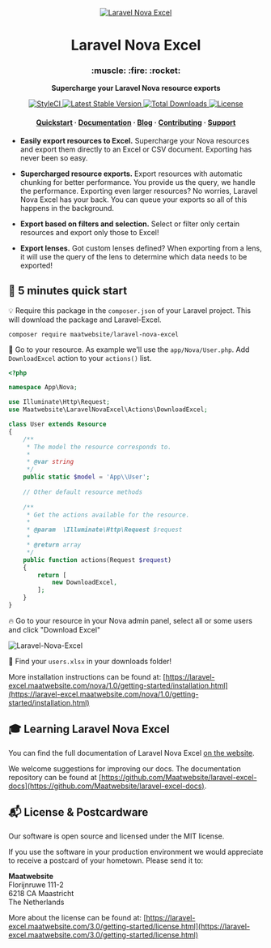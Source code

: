 <p align="center">
  <a href="https://laravel-excel.maatwebsite.com">
    <img alt="Laravel Nova Excel" src="https://user-images.githubusercontent.com/7728097/43685313-ff1e2110-98b0-11e8-8b50-900a2b262f0f.png" />
  </a>
</p>

<h1 align="center">
  Laravel Nova Excel
</h1>

<h3 align="center">
  :muscle: :fire: :rocket:
</h3>

<p align="center">
  <strong>Supercharge your Laravel Nova resource exports</strong><br>
  
</p>

<p align="center">
  <a href="https://styleci.io/repos/146120416">
    <img src="https://styleci.io/repos/146120416/shield?branch=1.0" alt="StyleCI">
  </a> 
  
   <a href="https://packagist.org/packages/maatwebsite/laravel-nova-excel">
      <img src="https://poser.pugx.org/maatwebsite/laravel-nova-excel/v/stable.png" alt="Latest Stable Version">
  </a> 
  
  <a href="https://packagist.org/packages/maatwebsite/laravel-nova-excel">
      <img src="https://poser.pugx.org/maatwebsite/laravel-nova-excel/downloads.png" alt="Total Downloads">
  </a> 
  
  <a href="https://packagist.org/packages/maatwebsite/laravel-nova-excel">
    <img src="https://poser.pugx.org/maatwebsite/laravel-nova-excel/license.png" alt="License">
  </a>
</p>

<h4 align="center">
  <a href="https://laravel-excel.maatwebsite.com/nova/1.0/getting-started/">Quickstart</a>
  <span> · </span>
  <a href="https://laravel-excel.maatwebsite.com/nova/1.0/">Documentation</a>
  <span> · </span>
  <a href="https://laravel-excel.maatwebsite.com/blog/">Blog</a>
  <span> · </span>
  <a href="https://laravel-excel.maatwebsite.com/3.0/getting-started/contributing.html">Contributing</a>
  <span> · </span>
  <a href="https://laravel-excel.maatwebsite.com/3.0/getting-started/support.html">Support</a>
</h4>

- **Easily export resources to Excel.** Supercharge your Nova resources and export them directly to an Excel or CSV document. Exporting has never been so easy.

- **Supercharged resource exports.** Export resources with automatic chunking for better performance. You provide us the query, we handle the performance. Exporting even larger resources? No worries, Laravel Nova Excel has your back. You can queue your exports so all of this happens in the background.

- **Export based on filters and selection.** Select or filter only certain resources and export only those to Excel!

- **Export lenses.** Got custom lenses defined? When exporting from a lens, it will use the query of the lens to determine which data needs to be exported!

## :rocket: 5 minutes quick start

:bulb: Require this package in the `composer.json` of your Laravel project. This will download the package and Laravel-Excel.

```
composer require maatwebsite/laravel-nova-excel
```

:muscle: Go to your resource. As example we'll use the `app/Nova/User.php`. Add `DownloadExcel` action to your `actions()` list.

```php
<?php

namespace App\Nova;

use Illuminate\Http\Request;
use Maatwebsite\LaravelNovaExcel\Actions\DownloadExcel;

class User extends Resource
{
    /**
     * The model the resource corresponds to.
     *
     * @var string
     */
    public static $model = 'App\\User';
    
    // Other default resource methods
    
    /**
     * Get the actions available for the resource.
     *
     * @param  \Illuminate\Http\Request $request
     *
     * @return array
     */
    public function actions(Request $request)
    {
        return [
            new DownloadExcel,
        ];
    }
}
```

:fire: Go to your resource in your Nova admin panel, select all or some users and click "Download Excel"

![Laravel-Nova-Excel](https://user-images.githubusercontent.com/7728097/44807515-0dea4300-abca-11e8-9396-9bd969f6a6c9.png)

:page_facing_up: Find your `users.xlsx` in your downloads folder!

More installation instructions can be found at: [https://laravel-excel.maatwebsite.com/nova/1.0/getting-started/installation.html](https://laravel-excel.maatwebsite.com/nova/1.0/getting-started/installation.html)

## 🎓 Learning Laravel Nova Excel

You can find the full documentation of Laravel Nova Excel [on the website](https://laravel-excel.maatwebsite.com/nova/1.0/).

We welcome suggestions for improving our docs. The documentation repository can be found at [https://github.com/Maatwebsite/laravel-excel-docs](https://github.com/Maatwebsite/laravel-excel-docs).

## :mailbox_with_mail: License & Postcardware

Our software is open source and licensed under the MIT license.

If you use the software in your production environment we would appreciate to receive a postcard of your hometown. Please send it to:

**Maatwebsite**  
Florijnruwe 111-2  
6218 CA Maastricht  
The Netherlands  

More about the license can be found at: [https://laravel-excel.maatwebsite.com/3.0/getting-started/license.html](https://laravel-excel.maatwebsite.com/3.0/getting-started/license.html)

